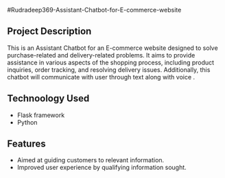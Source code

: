 #Rudradeep369-Assistant-Chatbot-for-E-commerce-website


## Project Description
This is an Assistant Chatbot for an E-commerce website designed to solve purchase-related and delivery-related problems. It aims to provide assistance in various aspects of the shopping process, including product inquiries, order tracking, and resolving delivery issues.
Additionally, this chatbot will communicate with user through text along with voice .

## Technoology Used
- Flask framework
- Python

## Features
- Aimed at guiding customers to relevant information. 
- Improved user experience by qualifying information sought. 
